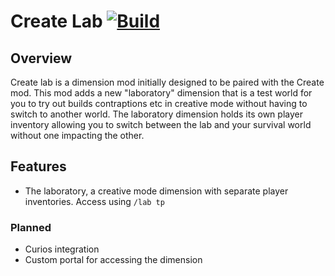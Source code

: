 # Create Lab [![Build](https://github.com/Blukzen/CreateLab/actions/workflows/gradle-publish.yml/badge.svg?branch=develop)](https://github.com/Blukzen/CreateLab/actions/workflows/gradle-publish.yml)

## Overview

Create lab is a dimension mod initially designed to be paired with the Create mod. This mod adds a new "laboratory" dimension that is a test world for you to try out builds contraptions etc in creative mode without having to switch to another world. The laboratory dimension holds its own player inventory allowing you to switch between the lab and your survival world without one impacting the other.

## Features

- The laboratory, a creative mode dimension with separate player inventories. Access using `/lab tp`

### Planned

- Curios integration
- Custom portal for accessing the dimension
